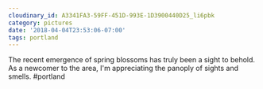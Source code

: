 ```yaml
---
cloudinary_id: A3341FA3-59FF-451D-993E-1D3900440D25_li6pbk
category: pictures
date: '2018-04-04T23:53:06-07:00'
tags: portland
---
```


The recent emergence of spring blossoms has truly been a sight to behold. As a newcomer to the area, I'm appreciating the panoply of sights and smells. #portland